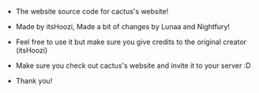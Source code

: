 * The website source code for cactus's website! 

* Made by itsHoozi, Made a bit of changes by Lunaa and Nightfury!

* Feel free to use it but make sure you give credits to the original creator (itsHoozi)

* Make sure you check out cactus's website and invite it to your server :D

* Thank you!
